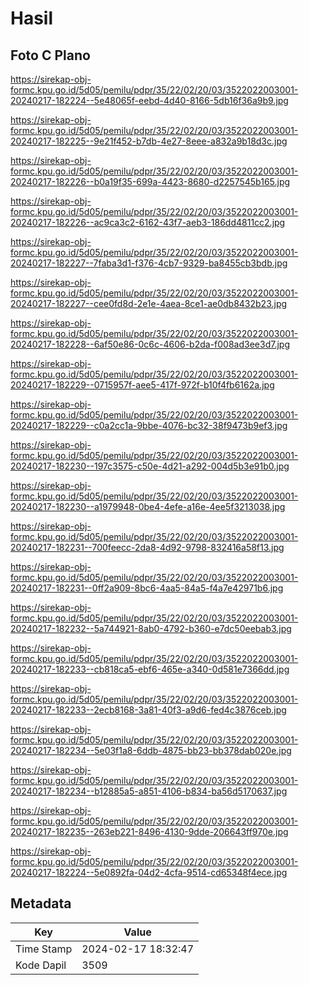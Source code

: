 # Hasil

## Foto C Plano

https://sirekap-obj-formc.kpu.go.id/5d05/pemilu/pdpr/35/22/02/20/03/3522022003001-20240217-182224--5e48065f-eebd-4d40-8166-5db16f36a9b9.jpg

https://sirekap-obj-formc.kpu.go.id/5d05/pemilu/pdpr/35/22/02/20/03/3522022003001-20240217-182225--9e21f452-b7db-4e27-8eee-a832a9b18d3c.jpg

https://sirekap-obj-formc.kpu.go.id/5d05/pemilu/pdpr/35/22/02/20/03/3522022003001-20240217-182226--b0a19f35-699a-4423-8680-d2257545b165.jpg

https://sirekap-obj-formc.kpu.go.id/5d05/pemilu/pdpr/35/22/02/20/03/3522022003001-20240217-182226--ac9ca3c2-6162-43f7-aeb3-186dd4811cc2.jpg

https://sirekap-obj-formc.kpu.go.id/5d05/pemilu/pdpr/35/22/02/20/03/3522022003001-20240217-182227--7faba3d1-f376-4cb7-9329-ba8455cb3bdb.jpg

https://sirekap-obj-formc.kpu.go.id/5d05/pemilu/pdpr/35/22/02/20/03/3522022003001-20240217-182227--cee0fd8d-2e1e-4aea-8ce1-ae0db8432b23.jpg

https://sirekap-obj-formc.kpu.go.id/5d05/pemilu/pdpr/35/22/02/20/03/3522022003001-20240217-182228--6af50e86-0c6c-4606-b2da-f008ad3ee3d7.jpg

https://sirekap-obj-formc.kpu.go.id/5d05/pemilu/pdpr/35/22/02/20/03/3522022003001-20240217-182229--0715957f-aee5-417f-972f-b10f4fb6162a.jpg

https://sirekap-obj-formc.kpu.go.id/5d05/pemilu/pdpr/35/22/02/20/03/3522022003001-20240217-182229--c0a2cc1a-9bbe-4076-bc32-38f9473b9ef3.jpg

https://sirekap-obj-formc.kpu.go.id/5d05/pemilu/pdpr/35/22/02/20/03/3522022003001-20240217-182230--197c3575-c50e-4d21-a292-004d5b3e91b0.jpg

https://sirekap-obj-formc.kpu.go.id/5d05/pemilu/pdpr/35/22/02/20/03/3522022003001-20240217-182230--a1979948-0be4-4efe-a16e-4ee5f3213038.jpg

https://sirekap-obj-formc.kpu.go.id/5d05/pemilu/pdpr/35/22/02/20/03/3522022003001-20240217-182231--700feecc-2da8-4d92-9798-832416a58f13.jpg

https://sirekap-obj-formc.kpu.go.id/5d05/pemilu/pdpr/35/22/02/20/03/3522022003001-20240217-182231--0ff2a909-8bc6-4aa5-84a5-f4a7e42971b6.jpg

https://sirekap-obj-formc.kpu.go.id/5d05/pemilu/pdpr/35/22/02/20/03/3522022003001-20240217-182232--5a744921-8ab0-4792-b360-e7dc50eebab3.jpg

https://sirekap-obj-formc.kpu.go.id/5d05/pemilu/pdpr/35/22/02/20/03/3522022003001-20240217-182233--cb818ca5-ebf6-465e-a340-0d581e7366dd.jpg

https://sirekap-obj-formc.kpu.go.id/5d05/pemilu/pdpr/35/22/02/20/03/3522022003001-20240217-182233--2ecb8168-3a81-40f3-a9d6-fed4c3876ceb.jpg

https://sirekap-obj-formc.kpu.go.id/5d05/pemilu/pdpr/35/22/02/20/03/3522022003001-20240217-182234--5e03f1a8-6ddb-4875-bb23-bb378dab020e.jpg

https://sirekap-obj-formc.kpu.go.id/5d05/pemilu/pdpr/35/22/02/20/03/3522022003001-20240217-182234--b12885a5-a851-4106-b834-ba56d5170637.jpg

https://sirekap-obj-formc.kpu.go.id/5d05/pemilu/pdpr/35/22/02/20/03/3522022003001-20240217-182235--263eb221-8496-4130-9dde-206643ff970e.jpg

https://sirekap-obj-formc.kpu.go.id/5d05/pemilu/pdpr/35/22/02/20/03/3522022003001-20240217-182224--5e0892fa-04d2-4cfa-9514-cd65348f4ece.jpg


## Metadata

| Key        | Value               |
| ---------- | ------------------- |
| Time Stamp | 2024-02-17 18:32:47 |
| Kode Dapil | 3509                |



